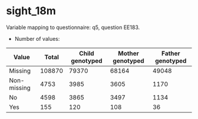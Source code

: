 # sight_18m
Variable mapping to questionnaire: q5, question EE183.
- Number of values:

| Value | Total | Child genotyped | Mother genotyped | Father genotyped |
| ----- | ----- | --------------- | ---------------- | ---------------- |
| Missing | 108870 | 79370 | 68164 | 49048 |
| Non-missing | 4753 | 3985 | 3605 | 1170 |
| No | 4598 | 3865 | 3497 |1134 |
| Yes | 155 | 120 | 108 |36 |



